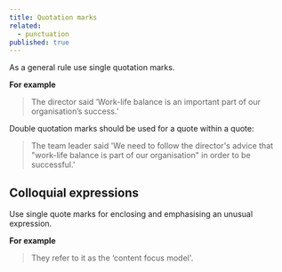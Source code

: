 ```yaml
---
title: Quotation marks
related: 
  - punctuation
published: true
---
```


As a general rule use single quotation marks.

**For example**

> The director said ‘Work-life balance is an important part of our organisation’s success.’

Double quotation marks should be used for a quote within a quote:

> The team leader said 'We need to follow the director's advice that "work-life balance is part of our organisation" in order to be successful.'

## Colloquial expressions

Use single quote marks for enclosing and emphasising an unusual expression.

**For example**

> They refer to it as the ‘content focus model'.

